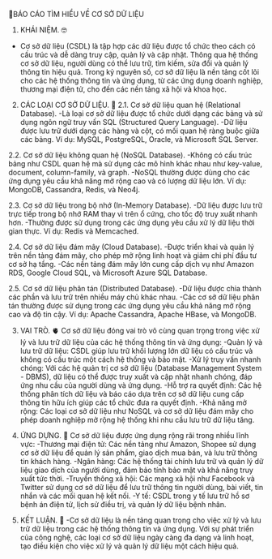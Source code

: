 📑BÁO CÁO TÌM HIỂU VỀ CƠ SỞ DỮ LIỆU

1. KHÁI NIỆM. 🤓
- Cơ sở dữ liệu (CSDL) là tập hợp các dữ liệu được tổ chức theo cách có cấu trúc và dễ dàng truy cập, quản lý và cập nhật. Thông qua hệ thống cơ sở dữ liệu, người dùng có thể lưu trữ, tìm kiếm, sửa đổi và quản lý thông tin hiệu quả. Trong kỷ nguyên số, cơ sở dữ liệu là nền tảng cốt lõi cho các hệ thống thông tin và ứng dụng, từ các ứng dụng doanh nghiệp, thương mại điện tử, cho đến các nền tảng xã hội và khoa học.

2. CÁC LOẠI CƠ SỞ DỮ LIỆU. 📱
2.1. Cơ sở dữ liệu quan hệ (Relational Database).
-Là loại cơ sở dữ liệu được tổ chức dưới dạng các bảng và sử dụng ngôn ngữ truy vấn SQL (Structured Query Language).
-Dữ liệu được lưu trữ dưới dạng các hàng và cột, có mối quan hệ ràng buộc giữa các bảng.
Ví dụ: MySQL, PostgreSQL, Oracle, và Microsoft SQL Server.

2.2. Cơ sở dữ liệu không quan hệ (NoSQL Database).
-Không có cấu trúc bảng như CSDL quan hệ mà sử dụng các mô hình khác nhau như key-value, document, column-family, và graph.
-NoSQL thường được dùng cho các ứng dụng yêu cầu khả năng mở rộng cao và có lượng dữ liệu lớn.
Ví dụ: MongoDB, Cassandra, Redis, và Neo4j.

2.3. Cơ sở dữ liệu trong bộ nhớ (In-Memory Database).
-Dữ liệu được lưu trữ trực tiếp trong bộ nhớ RAM thay vì trên ổ cứng, cho tốc độ truy xuất nhanh hơn.
-Thường được sử dụng trong các ứng dụng yêu cầu xử lý dữ liệu thời gian thực.
Ví dụ: Redis và Memcached.

2.4. Cơ sở dữ liệu đám mây (Cloud Database).
-Được triển khai và quản lý trên nền tảng đám mây, cho phép mở rộng linh hoạt và giảm chi phí đầu tư cơ sở hạ tầng.
-Các nền tảng đám mây lớn cung cấp dịch vụ như Amazon RDS, Google Cloud SQL, và Microsoft Azure SQL Database.

2.5. Cơ sở dữ liệu phân tán (Distributed Database).
-Dữ liệu được chia thành các phần và lưu trữ trên nhiều máy chủ khác nhau.
-Các cơ sở dữ liệu phân tán thường được sử dụng trong các ứng dụng yêu cầu khả năng mở rộng cao và độ tin cậy.
Ví dụ: Apache Cassandra, Apache HBase, và MongoDB.

3. VAI TRÒ. 🫀
Cơ sở dữ liệu đóng vai trò vô cùng quan trọng trong việc xử lý và lưu trữ dữ liệu của các hệ thống thông tin và ứng dụng:
-Quản lý và lưu trữ dữ liệu: CSDL giúp lưu trữ khối lượng lớn dữ liệu có cấu trúc và không có cấu trúc một cách hệ thống và bảo mật.
-Xử lý truy vấn nhanh chóng: Với các hệ quản trị cơ sở dữ liệu (Database Management System - DBMS), dữ liệu có thể được truy xuất và cập nhật nhanh chóng, đáp ứng nhu cầu của người dùng và ứng dụng.
-Hỗ trợ ra quyết định: Các hệ thống phân tích dữ liệu và báo cáo dựa trên cơ sở dữ liệu cung cấp thông tin hữu ích giúp các tổ chức đưa ra quyết định.
-Khả năng mở rộng: Các loại cơ sở dữ liệu như NoSQL và cơ sở dữ liệu đám mây cho phép doanh nghiệp mở rộng hệ thống khi nhu cầu lưu trữ dữ liệu tăng.

4. ỨNG DỰNG. 👀
Cơ sở dữ liệu được ứng dụng rộng rãi trong nhiều lĩnh vực:
-Thương mại điện tử: Các nền tảng như Amazon, Shopee sử dụng cơ sở dữ liệu để quản lý sản phẩm, giao dịch mua bán, và lưu trữ thông tin khách hàng.
-Ngân hàng: Các hệ thống tài chính lưu trữ và quản lý dữ liệu giao dịch của người dùng, đảm bảo tính bảo mật và khả năng truy xuất tức thời.
-Truyền thông xã hội: Các mạng xã hội như Facebook và Twitter sử dụng cơ sở dữ liệu để lưu trữ thông tin người dùng, bài viết, tin nhắn và các mối quan hệ kết nối.
-Y tế: CSDL trong y tế lưu trữ hồ sơ bệnh án điện tử, lịch sử điều trị, và quản lý dữ liệu bệnh nhân.

5. KẾT LUẬN. 🔔
-Cơ sở dữ liệu là nền tảng quan trọng cho việc xử lý và lưu trữ dữ liệu trong các hệ thống thông tin và ứng dụng. Với sự phát triển của công nghệ, các loại cơ sở dữ liệu ngày càng đa dạng và linh hoạt, tạo điều kiện cho việc xử lý và quản lý dữ liệu một cách hiệu quả.